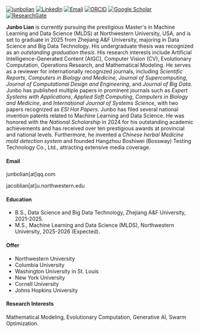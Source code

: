 [![junbolian](https://img.shields.io/badge/junbolian-github-blue?logo=github)](https://github.com/junbolian)
[![LinkedIn](https://img.shields.io/badge/-LinkedIn-blue?logo=linkedin&logoColor=white)](https://www.linkedin.com/in/junbo-lian-67a163358)
[![Email](https://img.shields.io/badge/Email-jacoblian@u.northwestern.edu-blue)](mailto:jacoblian@u.northwestern.edu)
[![ORCID](https://img.shields.io/badge/ORCID-0000--0001--7602--0022-brightgreen?logo=orcid&logoColor=white)](https://orcid.org/0000-0001-7602-0022)
[![Google Scholar](https://img.shields.io/badge/Google%20Scholar-Profile-blue?logo=google-scholar&logoColor=white)](https://scholar.google.co.uk/citations?user=swfyyjkAAAAJ&hl)
[![ResearchGate](https://img.shields.io/badge/ResearchGate-Profile-00CCBB?logo=researchgate&logoColor=white)](https://www.researchgate.net/profile/Junbo-Lian-2)


**Junbo Lian** is currently pursuing the prestigious Master's in Machine Learning and Data Science (MLDS) at Northwestern University, USA, and is set to graduate in 2025 from Zhejiang A\&F University, majoring in Data Science and Big Data Technology. His undergraduate thesis was recognized as an *outstanding graduation thesis*. His research interests include Artificial Intelligence-Generated Content (AIGC), Computer Vision (CV), Evolutionary Computation, Operations Research, and Mathematical Modeling. He serves as a reviewer for internationally recognized journals, including *Scientific Reports*, *Computers in Biology and Medicine*, *Journal of Supercomputing*, *Journal of Computational Design and Engineering*, and *Journal of Big Data*. Junbo has published multiple papers in prominent journals such as *Expert Systems with Applications*, *Applied Soft Computing*, *Computers in Biology and Medicine*, and *International Journal of Systems Science*, with two papers recognized as *ESI Hot Papers*. Junbo has filed several national invention patents related to Machine Learning and Data Science. He was honored with the *National Scholarship* in 2024 for his outstanding academic achievements and has received over ten prestigious awards at provincial and national levels. Furthermore, he invented a *Chinese herbal Medicine mold detection system* and founded Hangzhou Boshiwei (Bossway) Testing Technology Co., Ltd., attracting extensive media coverage.


#### Email
junbolian[at]qq.com

jacoblian[at]u.northwestern.edu

#### Education
- B.S., Data Science and Big Data Technology, Zhejiang A&F University, 2021-2025.
- M.S., Machine Learning and Data Science (MLDS), Northwestern University, 2025-2026 (Expected).

#### Offer
- Northwestern University
- Columbia University
- Washington University in St. Louis
- New York University
- Cornell University
- Johns Hopkins University

#### Research Interests
Mathematical Modeling, Evolutionary Computation, Generative AI, Swarm Optimization.

